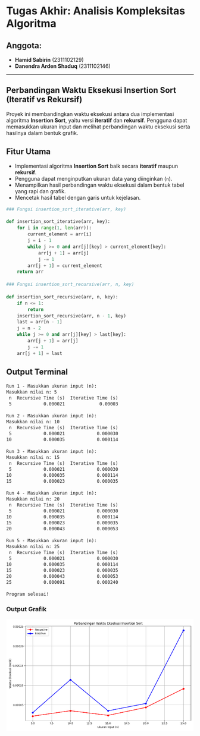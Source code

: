 # Tugas Akhir: Analisis Kompleksitas Algoritma

## Anggota:
- **Hamid Sabirin** (2311102129)
- **Danendra Arden Shaduq** (2311102146)

---

## Perbandingan Waktu Eksekusi Insertion Sort (Iteratif vs Rekursif)

Proyek ini membandingkan waktu eksekusi antara dua implementasi algoritma **Insertion Sort**, yaitu versi **iteratif** dan **rekursif**. Pengguna dapat memasukkan ukuran input dan melihat perbandingan waktu eksekusi serta hasilnya dalam bentuk grafik.

## Fitur Utama
- Implementasi algoritma **Insertion Sort** baik secara **iteratif** maupun **rekursif**.
- Pengguna dapat menginputkan ukuran data yang diinginkan (`n`).
- Menampilkan hasil perbandingan waktu eksekusi dalam bentuk tabel yang rapi dan grafik.
- Mencetak hasil tabel dengan garis untuk kejelasan.



```python
### Fungsi insertion_sort_iterative(arr, key)

def insertion_sort_iterative(arr, key):
    for i in range(1, len(arr)):
        current_element = arr[i]
        j = i - 1
        while j >= 0 and arr[j][key] > current_element[key]:
            arr[j + 1] = arr[j]
            j -= 1
        arr[j + 1] = current_element
    return arr

### Fungsi insertion_sort_recursive(arr, n, key)

def insertion_sort_recursive(arr, n, key):
    if n <= 1:
        return
    insertion_sort_recursive(arr, n - 1, key)
    last = arr[n - 1]
    j = n - 2
    while j >= 0 and arr[j][key] > last[key]:
        arr[j + 1] = arr[j]
        j -= 1
    arr[j + 1] = last
```

## Output Terminal

```plaintext
Run 1 - Masukkan ukuran input (n):
Masukkan nilai n: 5
 n  Recursive Time (s)  Iterative Time (s)
 5            0.000021             0.00003

Run 2 - Masukkan ukuran input (n):
Masukkan nilai n: 10
 n  Recursive Time (s)  Iterative Time (s)
 5            0.000021            0.000030
10            0.000035            0.000114

Run 3 - Masukkan ukuran input (n):
Masukkan nilai n: 15
 n  Recursive Time (s)  Iterative Time (s)
 5            0.000021            0.000030
10            0.000035            0.000114
15            0.000023            0.000035

Run 4 - Masukkan ukuran input (n):
Masukkan nilai n: 20
 n  Recursive Time (s)  Iterative Time (s)
 5            0.000021            0.000030
10            0.000035            0.000114
15            0.000023            0.000035
20            0.000043            0.000053

Run 5 - Masukkan ukuran input (n):
Masukkan nilai n: 25
 n  Recursive Time (s)  Iterative Time (s)
 5            0.000021            0.000030
10            0.000035            0.000114
15            0.000023            0.000035
20            0.000043            0.000053
25            0.000091            0.000240

Program selesai!
```

### Output Grafik
![output](https://github.com/Hamid165/TA_AKA_HAMID_ARDEN/blob/main/grafik.png)